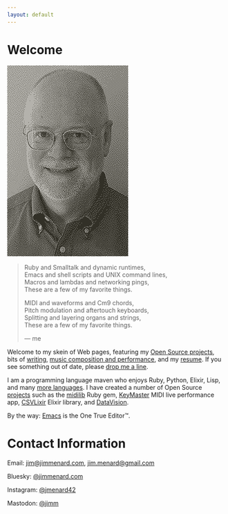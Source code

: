 ```yaml
---
layout: default
---
```


# Welcome

<img
  src="images/jim-dithered.png"
  class="texthead"
  alt="Dithered headshot"
  title="Me, dithered"
/>

> Ruby and Smalltalk and dynamic runtimes,  
> Emacs and shell scripts and UNIX command lines,  
> Macros and lambdas and networking pings,  
> These are a few of my favorite things.
>
> MIDI and waveforms and Cm9 chords,  
> Pitch modulation and aftertouch keyboards,  
> Splitting and layering organs and strings,  
> These are a few of my favorite things.
>
> &mdash; me

Welcome to my skein of Web pages, featuring my
[Open Source projects](/projects/), bits of [writing](/writing),
[music composition and performance](music.html), and my
[resume](Jim_Menard_resume.html). If you see something out of date, please
[drop me a line](mailto:jim@jimmenard.com).

I am a programming language maven who enjoys Ruby, Python, Elixir,
Lisp, and many [more languages](/Jim_Menard_resume.html#technical-skills). I have created a
number of Open Source [projects](/projects/) such as the
[midilib](https://github.com/jimm/midilib) Ruby gem,
[KeyMaster](https://github.com/jimm/keymaster) MIDI live performance app,
[CSVLixir](https://github.com/jimm/csvlixir) Elixir library, and
[DataVision](https://github.com/jimm/datavision).

By the way: [Emacs](/emacs_tips.html) is the One True Editor&trade;.

# Contact Information

Email:
[jim@jimmenard.com](mailto:jim@jimmenard.com),
[jim.menard@gmail.com](mailto:jim.menard@gmail.com)

Bluesky:
<a rel="me" href="https://bsky.app/profile/jimmenard.com">@jimmenard.com</a>

Instagram:
<a rel="me" href="https://www.instagram.com/jmenard42/">@jmenard42</a>

Mastodon:
<a rel="me" href="https://sunny.garden/@jimm">@jimm</a>
